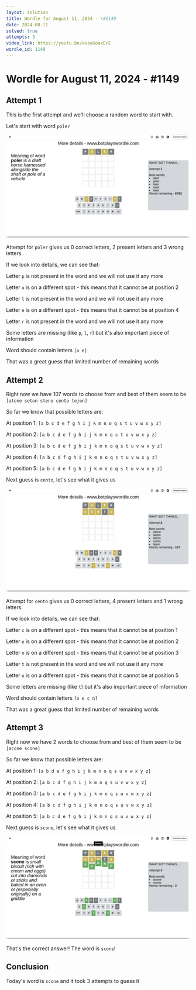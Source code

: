 ```yaml
---
layout: solution
title: Wordle for August 11, 2024 - \#1149
date: 2024-08-11
solved: true
attempts: 3
video_link: https://youtu.be/essoGoaxErE
wordle_id: 1149
---
```


# Wordle for August 11, 2024 - \#1149

## Attempt 1

This is the first attempt and we'll choose a random word to start with.

Let's start with word `poler`

![Attempt 1](2024-08-11/attempt-1.png)

Attempt for `poler` gives us 0 correct letters, 2 present letters and 3 wrong letters.

If we look into details, we can see that:

Letter `p` is not present in the word and we will not use it any more

Letter `o` is on a different spot - this means that it cannot be at position 2

Letter `l` is not present in the word and we will not use it any more

Letter `e` is on a different spot - this means that it cannot be at position 4

Letter `r` is not present in the word and we will not use it any more

Some letters are missing (like `p`, `l`, `r`) but it's also important piece of information

Word should contain letters `[o e]`

That was a great guess that limited number of remaining words



## Attempt 2

Right now we have 107 words to choose from and best of them seem to be `[atone seton steno cento tejon]`

So far we know that possible letters are:

At position 1: `[a b c d e f g h i j k m n o q s t u v w x y z]`

At position 2: `[a b c d e f g h i j k m n q s t u v w x y z]`

At position 3: `[a b c d e f g h i j k m n o q s t u v w x y z]`

At position 4: `[a b c d f g h i j k m n o q s t u v w x y z]`

At position 5: `[a b c d e f g h i j k m n o q s t u v w x y z]`

Next guess is `cento`, let's see what it gives us

![Attempt 2](2024-08-11/attempt-2.png)

Attempt for `cento` gives us 0 correct letters, 4 present letters and 1 wrong letters.

If we look into details, we can see that:

Letter `c` is on a different spot - this means that it cannot be at position 1

Letter `e` is on a different spot - this means that it cannot be at position 2

Letter `n` is on a different spot - this means that it cannot be at position 3

Letter `t` is not present in the word and we will not use it any more

Letter `o` is on a different spot - this means that it cannot be at position 5

Some letters are missing (like `t`) but it's also important piece of information

Word should contain letters `[o e c n]`

That was a great guess that limited number of remaining words



## Attempt 3

Right now we have 2 words to choose from and best of them seem to be `[acone scone]`

So far we know that possible letters are:

At position 1: `[a b d e f g h i j k m n o q s u v w x y z]`

At position 2: `[a b c d f g h i j k m n q s u v w x y z]`

At position 3: `[a b c d e f g h i j k m o q s u v w x y z]`

At position 4: `[a b c d f g h i j k m n o q s u v w x y z]`

At position 5: `[a b c d e f g h i j k m n q s u v w x y z]`

Next guess is `scone`, let's see what it gives us

![Attempt 3](2024-08-11/attempt-3.png)

That's the correct answer! The word is `scone`!

## Conclusion

Today's word is `scone` and it took 3 attempts to guess it

